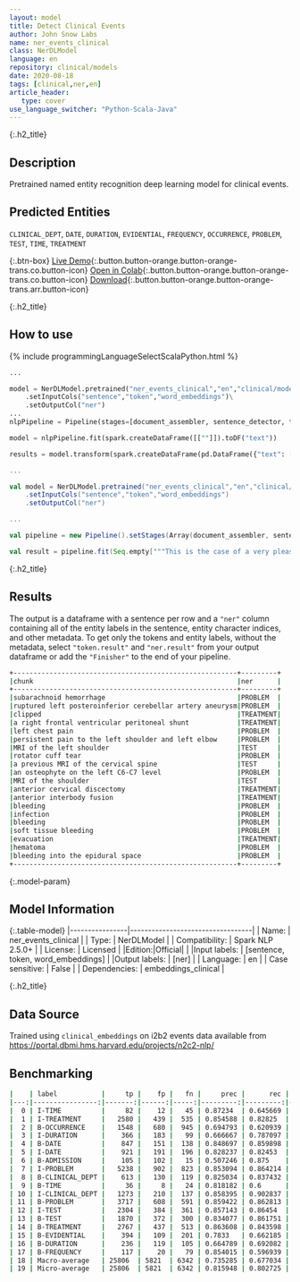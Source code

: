 ```yaml
---
layout: model
title: Detect Clinical Events
author: John Snow Labs
name: ner_events_clinical
class: NerDLModel
language: en
repository: clinical/models
date: 2020-08-18
tags: [clinical,ner,en]
article_header:
   type: cover
use_language_switcher: "Python-Scala-Java"
---
```

 
{:.h2_title}
## Description
Pretrained named entity recognition deep learning model for clinical events.

## Predicted Entities 
`CLINICAL_DEPT`, `DATE`, `DURATION`, `EVIDENTIAL`, `FREQUENCY`, `OCCURRENCE`, `PROBLEM`, `TEST`, `TIME`, `TREATMENT`

{:.btn-box}
[Live Demo](https://demo.johnsnowlabs.com/healthcare/NER_EVENTS_CLINICAL/){:.button.button-orange.button-orange-trans.co.button-icon}
[Open in Colab](https://colab.research.google.com/github/JohnSnowLabs/spark-nlp-workshop/blob/master/tutorials/streamlit_notebooks/healthcare/NER_EVENTS_CLINICAL.ipynb){:.button.button-orange.button-orange-trans.co.button-icon}
[Download](https://s3.amazonaws.com/auxdata.johnsnowlabs.com/clinical/models/ner_events_clinical_en_2.5.5_2.4_1597775531760.zip){:.button.button-orange.button-orange-trans.arr.button-icon}

{:.h2_title}
## How to use 
<div class="tabs-box" markdown="1">

{% include programmingLanguageSelectScalaPython.html %}

```python
...

model = NerDLModel.pretrained("ner_events_clinical","en","clinical/models")\
    .setInputCols("sentence","token","word_embeddings")\
    .setOutputCol("ner")
...
nlpPipeline = Pipeline(stages=[document_assembler, sentence_detector, tokenizer, embeddings_clinical, model, ner_converter])

model = nlpPipeline.fit(spark.createDataFrame([[""]]).toDF("text"))

results = model.transform(spark.createDataFrame(pd.DataFrame({"text": ["""This is the case of a very pleasant 46-year-old Caucasian female with subarachnoid hemorrhage secondary to ruptured left posteroinferior cerebellar artery aneurysm, which was clipped. The patient last underwent a right frontal ventricular peritoneal shunt on 10/12/07. This resulted in relief of left chest pain, but the patient continued to complaint of persistent pain to the left shoulder and left elbow. She was seen in clinic on 12/11/07 during which time MRI of the left shoulder showed no evidence of rotator cuff tear. She did have a previous MRI of the cervical spine that did show an osteophyte on the left C6-C7 level. Based on this, negative MRI of the shoulder, the patient was recommended to have anterior cervical discectomy with anterior interbody fusion at C6-C7 level. Operation, expected outcome, risks, and benefits were discussed with her. Risks include, but not exclusive of bleeding and infection, bleeding could be soft tissue bleeding, which may compromise airway and may result in return to the operating room emergently for evacuation of said hematoma. There is also the possibility of bleeding into the epidural space, which can compress the spinal cord and result in weakness and numbness of all four extremities as well as impairment of bowel and bladder function. Should this occur, the patient understands that she needs to be brought emergently back to the operating room for evacuation of said hematoma. There is also the risk of infection, which can be superficial and can be managed with p.o. antibiotics. However, the patient may develop deeper-seated infection, which may require return to the operating room. Should the infection be in the area of the spinal instrumentation, this will cause a dilemma since there might be a need to remove the spinal instrumentation and/or allograft. There is also the possibility of potential injury to the esophageus, the trachea, and the carotid artery. There is also the risks of stroke on the right cerebral circulation should an undiagnosed plaque be propelled from the right carotid. There is also the possibility hoarseness of the voice secondary to injury to the recurrent laryngeal nerve. There is also the risk of pseudoarthrosis and hardware failure. She understood all of these risks and agreed to have the procedure performed."""]})))
```

```scala
...

val model = NerDLModel.pretrained("ner_events_clinical","en","clinical/models")
    .setInputCols("sentence","token","word_embeddings")
    .setOutputCol("ner")

...

val pipeline = new Pipeline().setStages(Array(document_assembler, sentence_detector, tokenizer, embeddings_clinical, model, ner_converter))

val result = pipeline.fit(Seq.empty["""This is the case of a very pleasant 46-year-old Caucasian female with subarachnoid hemorrhage secondary to ruptured left posteroinferior cerebellar artery aneurysm, which was clipped. The patient last underwent a right frontal ventricular peritoneal shunt on 10/12/07. This resulted in relief of left chest pain, but the patient continued to complaint of persistent pain to the left shoulder and left elbow. She was seen in clinic on 12/11/07 during which time MRI of the left shoulder showed no evidence of rotator cuff tear. She did have a previous MRI of the cervical spine that did show an osteophyte on the left C6-C7 level. Based on this, negative MRI of the shoulder, the patient was recommended to have anterior cervical discectomy with anterior interbody fusion at C6-C7 level. Operation, expected outcome, risks, and benefits were discussed with her. Risks include, but not exclusive of bleeding and infection, bleeding could be soft tissue bleeding, which may compromise airway and may result in return to the operating room emergently for evacuation of said hematoma. There is also the possibility of bleeding into the epidural space, which can compress the spinal cord and result in weakness and numbness of all four extremities as well as impairment of bowel and bladder function. Should this occur, the patient understands that she needs to be brought emergently back to the operating room for evacuation of said hematoma. There is also the risk of infection, which can be superficial and can be managed with p.o. antibiotics. However, the patient may develop deeper-seated infection, which may require return to the operating room. Should the infection be in the area of the spinal instrumentation, this will cause a dilemma since there might be a need to remove the spinal instrumentation and/or allograft. There is also the possibility of potential injury to the esophageus, the trachea, and the carotid artery. There is also the risks of stroke on the right cerebral circulation should an undiagnosed plaque be propelled from the right carotid. There is also the possibility hoarseness of the voice secondary to injury to the recurrent laryngeal nerve. There is also the risk of pseudoarthrosis and hardware failure. She understood all of these risks and agreed to have the procedure performed."""].toDS.toDF("text")).transform(data)

```
</div>

{:.h2_title}
## Results
The output is a dataframe with a sentence per row and a `"ner"` column containing all of the entity labels in the sentence, entity character indices, and other metadata. To get only the tokens and entity labels, without the metadata, select `"token.result"` and `"ner.result"` from your output dataframe or add the `"Finisher"` to the end of your pipeline.

```bash
+--------------------------------------------------------+---------+
|chunk                                                   |ner      |
+--------------------------------------------------------+---------+
|subarachnoid hemorrhage                                 |PROBLEM  |
|ruptured left posteroinferior cerebellar artery aneurysm|PROBLEM  |
|clipped                                                 |TREATMENT|
|a right frontal ventricular peritoneal shunt            |TREATMENT|
|left chest pain                                         |PROBLEM  |
|persistent pain to the left shoulder and left elbow     |PROBLEM  |
|MRI of the left shoulder                                |TEST     |
|rotator cuff tear                                       |PROBLEM  |
|a previous MRI of the cervical spine                    |TEST     |
|an osteophyte on the left C6-C7 level                   |PROBLEM  |
|MRI of the shoulder                                     |TEST     |
|anterior cervical discectomy                            |TREATMENT|
|anterior interbody fusion                               |TREATMENT|
|bleeding                                                |PROBLEM  |
|infection                                               |PROBLEM  |
|bleeding                                                |PROBLEM  |
|soft tissue bleeding                                    |PROBLEM  |
|evacuation                                              |TREATMENT|
|hematoma                                                |PROBLEM  |
|bleeding into the epidural space                        |PROBLEM  |
+--------------------------------------------------------+---------+
```

{:.model-param}
## Model Information

{:.table-model}
|----------------|----------------------------------|
| Name:           | ner_events_clinical              |
| Type:    | NerDLModel                       |
| Compatibility:  | Spark NLP 2.5.0+                            |
| License:        | Licensed                         |
|Edition:|Official|                       |
|Input labels:         | [sentence, token, word_embeddings] |
|Output labels:        | [ner]                              |
| Language:       | en                               |
| Case sensitive: | False                            |
| Dependencies:  | embeddings_clinical              |

{:.h2_title}
## Data Source
Trained using ``clinical_embeddings`` on i2b2 events data available from https://portal.dbmi.hms.harvard.edu/projects/n2c2-nlp/

## Benchmarking
```bash
|    | label           |     tp |    fp |   fn |     prec |      rec |        f1 |
|---:|----------------:|-------:|------:|-----:|---------:|---------:|----------:|
|  0 | I-TIME          |     82 |    12 |   45 | 0.87234  | 0.645669 | 0.742081  |
|  1 | I-TREATMENT     |   2580 |   439 |  535 | 0.854588 | 0.82825  | 0.841213  |
|  2 | B-OCCURRENCE    |   1548 |   680 |  945 | 0.694793 | 0.620939 | 0.655793  |
|  3 | I-DURATION      |    366 |   183 |   99 | 0.666667 | 0.787097 | 0.721893  |
|  4 | B-DATE          |    847 |   151 |  138 | 0.848697 | 0.859898 | 0.854261  |
|  5 | I-DATE          |    921 |   191 |  196 | 0.828237 | 0.82453  | 0.82638   |
|  6 | B-ADMISSION     |    105 |   102 |   15 | 0.507246 | 0.875    | 0.642202  |
|  7 | I-PROBLEM       |   5238 |   902 |  823 | 0.853094 | 0.864214 | 0.858618  |
|  8 | B-CLINICAL_DEPT |    613 |   130 |  119 | 0.825034 | 0.837432 | 0.831187  |
|  9 | B-TIME          |     36 |     8 |   24 | 0.818182 | 0.6      | 0.692308  |
| 10 | I-CLINICAL_DEPT |   1273 |   210 |  137 | 0.858395 | 0.902837 | 0.880055  |
| 11 | B-PROBLEM       |   3717 |   608 |  591 | 0.859422 | 0.862813 | 0.861114  |
| 12 | I-TEST          |   2304 |   384 |  361 | 0.857143 | 0.86454  | 0.860826  |
| 13 | B-TEST          |   1870 |   372 |  300 | 0.834077 | 0.861751 | 0.847688  |
| 14 | B-TREATMENT     |   2767 |   437 |  513 | 0.863608 | 0.843598 | 0.853485  |
| 15 | B-EVIDENTIAL    |    394 |   109 |  201 | 0.7833   | 0.662185 | 0.717669  |
| 16 | B-DURATION      |    236 |   119 |  105 | 0.664789 | 0.692082 | 0.678161  |
| 17 | B-FREQUENCY     |    117 |    20 |   79 | 0.854015 | 0.596939 | 0.702703  |
| 18 | Macro-average   | 25806  | 5821  | 6342 | 0.735285 | 0.677034 | 0.704959  |
| 19 | Micro-average   | 25806  | 5821  | 6342 | 0.815948 | 0.802725 | 0.809283  |
```